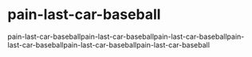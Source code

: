 # pain-last-car-baseball
pain-last-car-baseballpain-last-car-baseballpain-last-car-baseballpain-last-car-baseballpain-last-car-baseballpain-last-car-baseball
